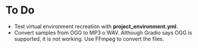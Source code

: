 # To Do

- Test virtual environment recreation with **project_environment.yml**.
- Convert samples from OGG to MP3 o WAV. Although Gradio says OGG is supported, it is not working. Use FFmpeg to convert the files.
